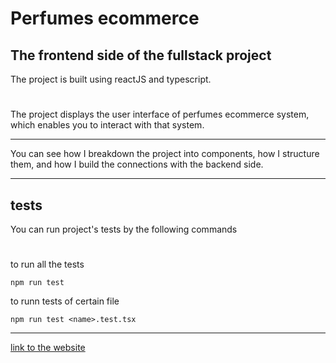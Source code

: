 # Perfumes ecommerce
## The frontend side of the fullstack project
The project is built using reactJS and typescript.
#
The project displays the user interface of perfumes ecommerce system, which enables you to interact with that system.
___
You can see how I breakdown the project into components, how I structure them, and how I build the connections with the backend side.
___
## tests
You can run project's tests by the following commands
#
to run all the tests
```
npm run test
```
to runn tests of certain file
```
npm run test <name>.test.tsx
```
___
[link to the website](https://scentchan.saifchan.online)
